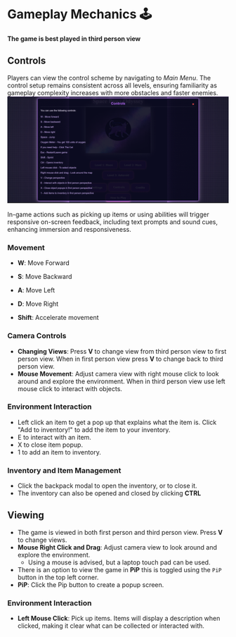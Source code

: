# Gameplay Mechanics :joystick:

**The game is best played in third person view**

## Controls
Players can view the control scheme by navigating to *Main Menu*. The control setup remains consistent across all levels, ensuring familiarity as gameplay complexity increases with more obstacles and faster enemies.
![Controls](media/controls2.png)

In-game actions such as picking up items or using abilities will trigger responsive on-screen feedback, including text prompts and sound cues, enhancing immersion and responsiveness.

### Movement
- **W**: Move Forward
- **S**: Move Backward
- **A**: Move Left
- **D**: Move Right

- **Shift**: Accelerate movement
  
### Camera Controls
- **Changing Views**: Press **V** to change view from third person view to first person view. When in first person view press **V** to change back to third person view.
- **Mouse Movement**: Adjust camera view with right mouse click to look around and explore the environment. When in third person view use left mouse click to interact with objects. 

### Environment Interaction
- Left click an item to get a pop up that explains what the item is. Click "Add to inventory!" to add the item to your inventory.
- E to interact with an item.
- X to close item popup.
- 1 to add an item to inventory.

### Inventory and Item Management
- Click the backpack modal to open the inventory, or to close it.
- The inventory can also be opened and closed by clicking **CTRL**

## Viewing
- The game is viewed in both first person and third person view. Press **V** to change views.
- **Mouse Right Click and Drag**: Adjust camera view to look around and explore the environment.
  - Using a mouse is advised, but a laptop touch pad can be used. 
- There is an option to view the game in **PiP** this is toggled using the `PiP` button in the top left corner.
- **PiP**: Click the Pip button to create a popup screen.

### Environment Interaction
- **Left Mouse Click**: Pick up items. Items will display a description when clicked, making it clear what can be collected or interacted with.

